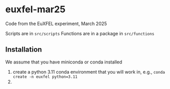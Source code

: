 # euxfel-mar25

Code from the EuXFEL experiment, March 2025

Scripts are in `src/scripts`
Functions are in a package in `src/functions`

## Installation

We assume that you have miniconda or conda installed

1. create a python 3.11 conda environment that you will work in, e.g.,
   `conda create -n euxfel python=3.11`
2. 